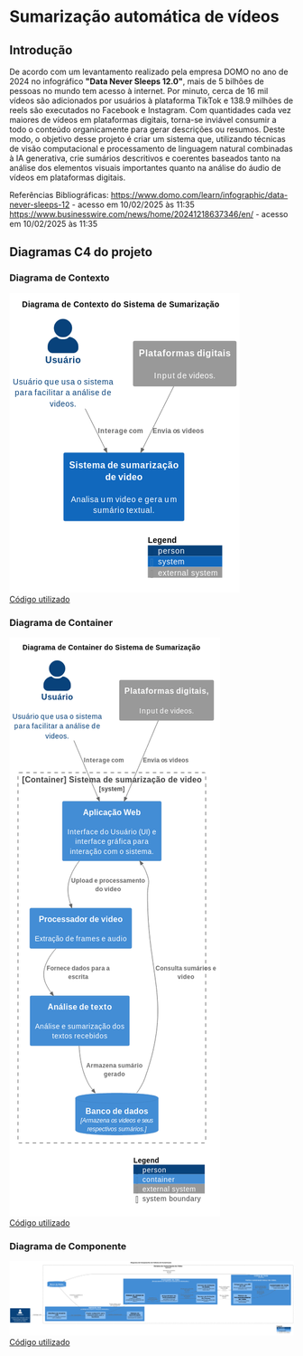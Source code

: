 # Sumarização automática de vídeos
## Introdução
  De acordo com um levantamento realizado pela empresa DOMO no ano de 2024 no infográfico **"Data Never Sleeps 12.0"**, mais de 5 bilhões de pessoas no mundo tem acesso à internet. Por minuto, cerca de 16 mil vídeos são adicionados por usuários à plataforma TikTok e 138.9 milhões de reels são executados no Facebook e Instagram. Com quantidades cada vez maiores de vídeos em plataformas digitais, torna-se inviável consumir a todo o conteúdo organicamente para gerar descrições ou resumos. Deste modo, o objetivo desse projeto é criar um sistema que, utilizando técnicas de visão computacional e processamento de linguagem natural combinadas à IA generativa, crie sumários descritivos e coerentes baseados tanto na análise dos elementos visuais importantes quanto na análise do áudio de vídeos em plataformas digitais.

Referências Bibliográficas:
https://www.domo.com/learn/infographic/data-never-sleeps-12 - acesso em 10/02/2025 às 11:35
https://www.businesswire.com/news/home/20241218637346/en/ - acesso em 10/02/2025 às 11:35  

## Diagramas C4 do projeto
### Diagrama de Contexto
![alt text](https://github.com/Britojp/PAS-sumarizacao/blob/main/Diagramas/1Contexto.png)  
[Código utilizado](https://github.com/Britojp/PAS-sumarizacao/blob/main/Diagramas/1Contexto.puml)
### Diagrama de Container
![alt text](https://github.com/Britojp/PAS-sumarizacao/blob/main/Diagramas/2Container.png)  
[Código utilizado](https://github.com/Britojp/PAS-sumarizacao/blob/main/Diagramas/2Container.puml)
### Diagrama de Componente
![alt text](https://github.com/Britojp/PAS-sumarizacao/blob/main/Diagramas/Componente-Processo-Video.png)  
[Código utilizado](https://github.com/Britojp/PAS-sumarizacao/blob/main/Diagramas/Componente-Processo-Video.puml)
